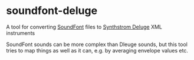 # soundfont-deluge
A tool for converting [SoundFont](https://en.wikipedia.org/wiki/SoundFont) files to [Synthstrom Deluge](https://synthstrom.com/product/deluge/) XML instruments

SoundFont sounds can be more complex than Dleuge sounds, but this tool tries to map things as well as it can, e.g. by averaging envelope values etc.
